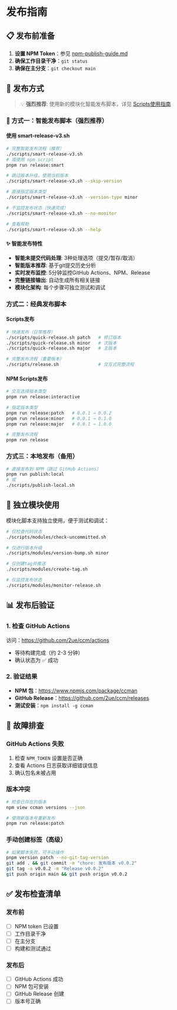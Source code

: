 # 发布指南

## 📋 发布前准备

1. **设置 NPM Token**：参见 [npm-publish-guide.md](./npm-publish-guide.md)
2. **确保工作目录干净**：`git status`
3. **确保在主分支**：`git checkout main`

## 🚀 发布方式

> 💡 **强烈推荐**: 使用新的模块化智能发布脚本，详见 [Scripts使用指南](./scripts-guide.md)

### 🌟 方式一：智能发布脚本（强烈推荐）

#### 使用 smart-release-v3.sh
```bash
# 完整智能发布流程（推荐）
./scripts/smart-release-v3.sh
# 或使用 npm script
pnpm run release:smart

# 跳过版本升级，使用当前版本
./scripts/smart-release-v3.sh --skip-version

# 直接指定版本类型
./scripts/smart-release-v3.sh --version-type minor

# 不监控发布状态（快速完成）
./scripts/smart-release-v3.sh --no-monitor

# 查看帮助
./scripts/smart-release-v3.sh --help
```

#### ✨ 智能发布特性
- **智能未提交代码处理**: 3种处理选项（提交/暂存/取消）
- **智能版本推荐**: 基于git提交历史分析  
- **实时发布监控**: 5分钟监控GitHub Actions、NPM、Release
- **完整链接输出**: 自动生成所有相关链接
- **模块化架构**: 每个步骤可独立测试和调试

### 方式二：经典发布脚本

#### Scripts发布
```bash
# 快速发布（日常推荐）
./scripts/quick-release.sh patch   # 修订版本
./scripts/quick-release.sh minor   # 次版本  
./scripts/quick-release.sh major   # 主版本

# 完整发布流程（重要版本）
./scripts/release.sh               # 交互式完整流程
```

#### NPM Scripts发布
```bash
# 交互选择版本类型
pnpm run release:interactive

# 指定版本类型
pnpm run release:patch   # 0.0.1 → 0.0.2
pnpm run release:minor   # 0.0.1 → 0.1.0  
pnpm run release:major   # 0.0.1 → 1.0.0

# 完整发布流程
pnpm run release
```

### 方式三：本地发布（备用）
```bash
# 直接发布到 NPM（跳过 GitHub Actions）
pnpm run publish:local
# 或
./scripts/publish-local.sh
```

## 🔧 独立模块使用

模块化脚本支持独立使用，便于测试和调试：

```bash
# 仅检查代码状态
./scripts/modules/check-uncommitted.sh

# 仅进行版本升级
./scripts/modules/version-bump.sh minor

# 仅创建tag并推送
./scripts/modules/create-tag.sh

# 仅监控发布状态
./scripts/modules/monitor-release.sh
```

## 📊 发布后验证

### 1. 检查 GitHub Actions
访问：https://github.com/2ue/ccm/actions
- 等待构建完成（约 2-3 分钟）
- 确认状态为 ✅ 成功

### 2. 验证结果
- **NPM 包**：https://www.npmjs.com/package/ccman
- **GitHub Release**：https://github.com/2ue/ccm/releases
- **测试安装**：`npm install -g ccman`

## 🔧 故障排查

### GitHub Actions 失败
1. 检查 `NPM_TOKEN` 设置是否正确
2. 查看 Actions 日志获取详细错误信息
3. 确认包名未被占用

### 版本冲突
```bash
# 检查已存在的版本
npm view ccman versions --json

# 使用新版本号重新发布
pnpm run release:patch
```

### 手动创建标签（高级）
```bash
# 如果脚本失败，可手动操作
pnpm version patch --no-git-tag-version
git add . && git commit -m "chore: 发布版本 v0.0.2"
git tag -a v0.0.2 -m "Release v0.0.2"
git push origin main && git push origin v0.0.2
```

## ✅ 发布检查清单

### 发布前
- [ ] NPM token 已设置
- [ ] 工作目录干净
- [ ] 在主分支
- [ ] 构建和测试通过

### 发布后  
- [ ] GitHub Actions 成功
- [ ] NPM 包可安装
- [ ] GitHub Release 创建
- [ ] 版本号正确